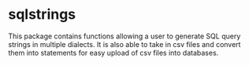 # sqlstrings
This package contains functions allowing a user to generate SQL query strings in multiple dialects. It is also able to take in csv files and convert them into statements for easy upload of csv files into databases.


